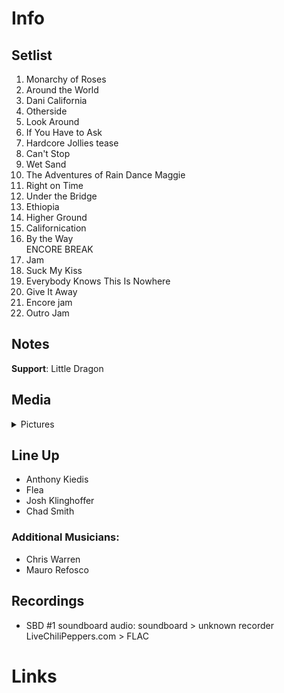 # Info

## Setlist

1. Monarchy of Roses
2. Around the World
3. Dani California
4. Otherside
5. Look Around
6. If You Have to Ask
7. Hardcore Jollies tease
8. Can't Stop
9. Wet Sand
10. The Adventures of Rain Dance Maggie
11. Right on Time
12. Under the Bridge
13. Ethiopia
14. Higher Ground
15. Californication
16. By the Way
<br> ENCORE BREAK
17. Jam
18. Suck My Kiss
19. Everybody Knows This Is Nowhere
20. Give It Away
21. Encore jam
22. Outro Jam

## Notes

**Support**: Little Dragon

## Media 

<details>
  <summary>Pictures</summary>
  <!--<img alt="Setlist" title="Setlist" src="_.jpg" height="200" />
  <img alt="Flyer" title="Flyer" src="_.jpg" height="200" />-->
</details>

## Line Up

* Anthony Kiedis
* Flea
* Josh Klinghoffer
* Chad Smith

### Additional Musicians:

* Chris Warren  
* Mauro Refosco

## Recordings

* SBD #1 soundboard audio: soundboard > unknown recorder LiveChiliPeppers.com > FLAC

# Links

